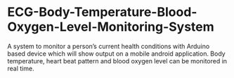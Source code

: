 # ECG-Body-Temperature-Blood-Oxygen-Level-Monitoring-System
 A system to monitor a person’s current health conditions with Arduino based device which will show output on a mobile android application. Body temperature, heart beat pattern and blood oxygen level can be monitored in real time. 
